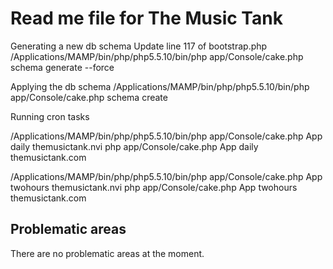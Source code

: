 # Read me file for The Music Tank

Generating a new db schema
 Update line 117 of bootstrap.php
/Applications/MAMP/bin/php/php5.5.10/bin/php app/Console/cake.php schema generate --force

Applying the db schema
/Applications/MAMP/bin/php/php5.5.10/bin/php app/Console/cake.php schema create

Running cron tasks

 /Applications/MAMP/bin/php/php5.5.10/bin/php app/Console/cake.php App daily themusictank.nvi
 php app/Console/cake.php App daily themusictank.com

 /Applications/MAMP/bin/php/php5.5.10/bin/php app/Console/cake.php App twohours themusictank.nvi
 php app/Console/cake.php App twohours themusictank.com


## Problematic areas  ##

There are no problematic areas at the moment.
